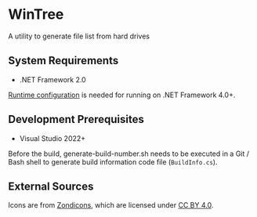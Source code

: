 # WinTree
A utility to generate file list from hard drives

## System Requirements
* .NET Framework 2.0

[Runtime configuration](https://docs.microsoft.com/en-us/dotnet/framework/migration-guide/how-to-configure-an-app-to-support-net-framework-4-or-4-5) is needed for running on .NET Framework 4.0+.

## Development Prerequisites
* Visual Studio 2022+

Before the build, generate-build-number.sh needs to be executed in a Git / Bash shell to generate build information code file (`BuildInfo.cs`).

## External Sources
Icons are from [Zondicons](https://www.zondicons.com/), which are licensed under [CC BY 4.0](https://creativecommons.org/licenses/by/4.0/).
